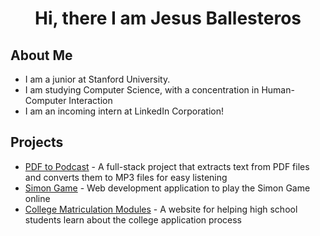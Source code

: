 # <div align="center"> Hi, there I am Jesus Ballesteros</div>

## About Me
* I am a junior at Stanford University.
* I am studying Computer Science, with a concentration in Human-Computer Interaction
* I am an incoming intern at LinkedIn Corporation!

## Projects
* [PDF to Podcast](https://jesusb25.github.io/PDF-to-MP3/) - A full-stack project that extracts text from PDF files and converts them to MP3 files for easy listening
* [Simon Game](https://jesusb25.github.io/Simon-Game/) - Web development application to play the Simon Game online
* [College Matriculation Modules](https://jesusb25.github.io/CollegeTracker/) - A website for helping high school students learn about the college application process

